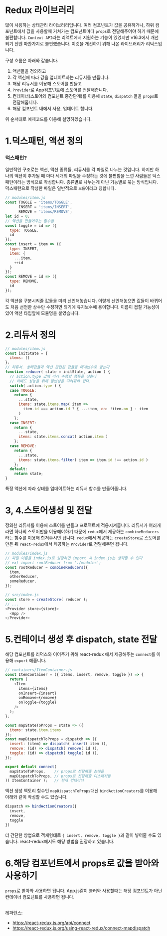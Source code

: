 Redux 라이브러리
========
많이 사용하는 상태관리 라이브러리입니다.
여러 컴포넌트가 값을 공유하거나, 하위 컴포넌트에서 값을 사용할때
거쳐가는 컴포넌트마다 `props`로 전달해주어야 하기 때문에 불편합니다.
`Context API`라는 리액트에서 지원하는 기능이 있었지만 v16.3에서 개선되기 전엔 마찬가지로 불편했습니다.
이것을 개선하기 위해 나온 라이브러리가 리덕스입니다.

구성 흐름은 아래와 같습니다.
1. 액션들을 정의하고
2. 각 액션에 따라 값을 업데이트하는 리듀서를 만듭니다.
3. 해당 리듀서를 이용해 스토어를 만들고
4. `Provider`로 App컴포넌트에 스토어를 전달해줍니다.
5. 컨테이너(스토어와 컴포넌트 중간단계)를 이용해 `state`, `dispatch` 들을 `props`로 전달해줍니다.
6. 해당 컴포넌트 내에서 사용, 업데이트 합니다.

위 순서대로 예제코드를 이용해 설명하겠습니다.

1.덕스패턴, 액션 정의
=========
### 덕스패턴?
일반적인 구조로는 액션, 액션 종류들, 리듀서를 각 파일로 나누는 것입니다.
하지만 하나의 액션이 추가될 때 마다 세개의 파일을 수정하는 것에 불편함을 느낀 사람들은 
덕스패턴이라는 방식으로 작성합니다. 종류별로 나누는게 아닌 기능별로 묶는 방식입니다. 
덕스패턴으로 작성한 파일은 일반적으로 `모듈`이라고 칭합니다.

```javascript
// modules/item.js
const TOGGLE = 'items/TOGGLE',
      INSERT = 'items/INSERT',
      REMOVE = 'items/REMOVE';
let id = 0;
// 액션을 만들어주는 함수들
const toggle = id => ({
  type: TOGGLE,
  id
});
const insert = item => ({
  type: INSERT,
  item: {
    ...item,
    ++id
  }
});
const REMOVE = id => ({
  type: REMOVE,
  id
});
```
각 액션을 구분시켜줄 값들을 미리 선언해놓습니다.
이렇게 선언해놓으면 값들이 바뀌어도 처음 선언한 상수만 수정하면 되기에 유지보수에 용이합니다.
이름이 겹칠 가능성이 있어 액션 타입앞에 모듈명을 붙였습니다.

2.리듀서 정의
==========
```javascript
// modules/item.js
const initState = {
  items: []
};
// 리듀서. 상태값들과 액션 관련된 값들을 매개변수로 받는다
function reducer( state = initState, action ) {
  // action.type 값에 따라 수행할 행동을 정한다
  // 이때도 성능을 위해 불변성을 지켜줘야 한다.
  switch( action.type ) {
  case TOGGLE:
    return {
      ...state,
      items: state.items.map( item =>
        item.id === action.id ? { ...item, on: !item.on } : item
      )
    };
  case INSERT:
    return {
      ...state,
      items: state.items.concat( action.item )
    };
  case REMOVE:
    return {
      ...state,
      items: state.items.filter( item => item.id !== action.id )
    };
  default:
    return state;
}
```
특정 액션에 따라 상태를 업데이트하는 리듀서 함수를 만들어줍니다.

3, 4.스토어생성 및 전달
===========
정의한 리듀서를 이용해 스토어를 만들고 프로젝트에 적용시켜줍니다.
리듀서가 여러개라면 하나의 스토어만을 이용해야하기 때문에 
`redux`에서 제공하는 `combineReducers`라는 함수를 이용해 합쳐주시면 됩니다. 
`redux`에서 제공하는 `createStore`로 스토어를 만든 뒤
`react-redux`에서 제공하는 `Provider`로 전달해주면 됩니다.
```javascript
// modules/index.js
// 파일 이름을 index.js로 설정하면 import 시 index.js는 생략할 수 있다
// ex) import rootReducer from './modules';
const rootReducer = combineReducers({
  item,
  otherReducer,
  someReducer,
});

// src/index.js
const store = createStore( reducer );
// ...
<Provider store={store}>
  <App />
</Provider>
```

5.컨테이너 생성 후 dispatch, state 전달 
============
해당 컴포넌트를 리덕스와 이어주기 위해 react-redux 에서 제공해주는 `connect`를 이용해 `export` 해줍니다.
```javascript
// containers/ItemContainer.js
const ItemContainer = ({ items, insert, remove, toggle }) => {
  return (
    <Item
      items={items}
      onInsert={insert}
      onRemove={remove}
      onToggle={toggle}
    />
  );
};

const mapStateToProps = state => ({
  items: state.item.items
});
const mapDispatchToProps = dispatch => ({
  insert: (item) => dispatch( insert( item )),
  remove: (id) => dispatch( remove( id )),
  toggle: (id) => dispatch( toggle( id )),
});

export default connect(
  mapStateToProps,    // props로 전달해줄 상태들
  mapDispatchToProps, // props로 전달해줄 디스패치들
)( ItemContainer );   // 현재 컨테이너
```
액션 생성 팩토리 함수인 `mapDispatchToProps`대신 `bindActionCreators`를 이용해 아래와 같이 작성할 수도 있습니다.
```javascript
dispatch => bindActionCreators({
  insert,
  remove,
  toggle
})
```
더 간단한 방법으로 객체형태로 `{ insert, remove, toggle }`과 같이 넣어줄 수도 있습니다.
react-redux에서도 해당 방법을 권장하고 있습니다.

6.해당 컴포넌트에서 props로 값을 받아와 사용하기
===========
`props`로 받아와 사용하면 됩니다.
App.js같이 불러와 사용할때는 해당 컴포넌트가 아닌 컨테이너 컴포넌트를 사용하면 됩니다.

\
레퍼런스:
- https://react-redux.js.org/api/connect
- https://react-redux.js.org/using-react-redux/connect-mapdispatch
